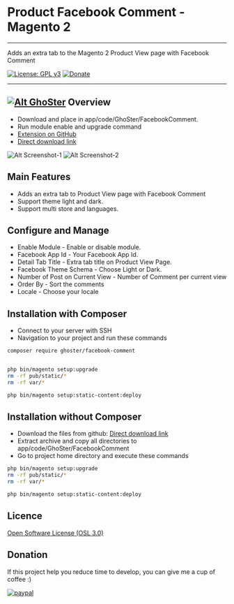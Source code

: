 
# Product Facebook Comment - Magento 2

---

Adds an extra tab to the Magento 2 Product View page with Facebook Comment 

[![License: GPL v3](https://img.shields.io/badge/License-GPL%20v3-blue.svg)](https://www.gnu.org/licenses/gpl-3.0)
[![Donate](https://img.shields.io/badge/Donate-PayPal-green.svg)](https://www.paypal.me/thinghost)

---
## [![Alt GhoSter](http://thinghost.info/wp-content/uploads/2015/12/ghoster.png "thinghost.info")](http://thinghost.info) Overview


- Download and place in app/code/GhoSter/FacebookComment.
- Run module enable and upgrade command
- [Extension on GitHub](https://github.com/tuyennn/FacebookComment)
- [Direct download link](https://github.com/tuyennn/FacebookComment/tarball/master)


![Alt Screenshot-1](http://thinghost.info/wp-content/uploads/2017/07/Selection_322-1024x681.jpg "thinghost.info")
![Alt Screenshot-2](http://thinghost.info/wp-content/uploads/2017/07/Selection_324-1024x352.jpg "thinghost.info")

## Main Features

* Adds an extra tab to Product View page with Facebook Comment 
* Support theme light and dark.
* Support multi store and languages.

## Configure and Manage

* Enable Module - Enable or disable module.
* Facebook App Id - Your Facebook App Id.
* Detail Tab Title - Extra tab title on Product View Page.
* Facebook Theme Schema - Choose Light or Dark.
* Number of Post on Current View - Number of Comment per current view
* Order By - Sort the comments
* Locale - Choose your locale

## Installation with Composer

* Connect to your server with SSH
* Navigation to your project and run these commands
 
```bash
composer require ghoster/facebook-comment


php bin/magento setup:upgrade
rm -rf pub/static/* 
rm -rf var/*

php bin/magento setup:static-content:deploy
```

## Installation without Composer

* Download the files from github: [Direct download link](https://github.com/tuyennn/FacebookComment/tarball/master)
* Extract archive and copy all directories to app/code/GhoSter/FacebookComment
* Go to project home directory and execute these commands

```bash
php bin/magento setup:upgrade
rm -rf pub/static/* 
rm -rf var/*

php bin/magento setup:static-content:deploy
```
## Licence

[Open Software License (OSL 3.0)](http://opensource.org/licenses/osl-3.0.php)


## Donation

If this project help you reduce time to develop, you can give me a cup of coffee :) 

[![paypal](https://www.paypalobjects.com/en_US/i/btn/btn_donateCC_LG.gif)](https://www.paypal.me/thinghost)